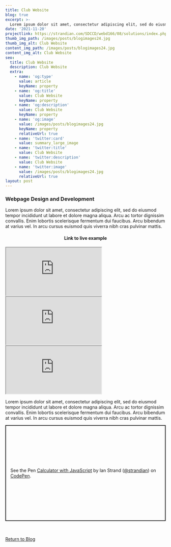 ```yaml
---
title: Club Website
blog: true
excerpt: >-
  Lorem ipsum dolor sit amet, consectetur adipiscing elit, sed do eiusmod tempor incididunt ut labore et dolore magna aliqua. Arcu ac tortor dignissim convallis. Enim lobortis scelerisque fermentum dui faucibus. Arcu bibendum at varius vel. In arcu cursus euismod quis viverra nibh cras pulvinar mattis.
date: '2021-11-20'
projectlink: https://strandian.com/SDCCD/webd166/08/solutions/index.php
thumb_img_path: /images/posts/blogimages24.jpg
thumb_img_alt: Club Website
content_img_path: /images/posts/blogimages24.jpg
content_img_alt: Club Website
seo:
  title: Club Website
  description: Club Website
  extra:
    - name: 'og:type'
      value: article
      keyName: property
    - name: 'og:title'
      value: Club Website
      keyName: property
    - name: 'og:description'
      value: Club Website
      keyName: property
    - name: 'og:image'
      value: /images/posts/blogimages24.jpg
      keyName: property
      relativeUrl: true
    - name: 'twitter:card'
      value: summary_large_image
    - name: 'twitter:title'
      value: Club Website
    - name: 'twitter:description'
      value: Club Website
    - name: 'twitter:image'
      value: /images/posts/blogimages24.jpg
      relativeUrl: true
layout: post
---
```


### Webpage Design and Development
Lorem ipsum dolor sit amet, consectetur adipiscing elit, sed do eiusmod tempor incididunt ut labore et dolore magna aliqua. Arcu ac tortor dignissim convallis. Enim lobortis scelerisque fermentum dui faucibus. Arcu bibendum at varius vel. In arcu cursus euismod quis viverra nibh cras pulvinar mattis.

<h4 align="center">
Link to live example
</h4>
<div id="hideweb1">
  <div class="thumbnail-container" title="Web Development Portfolio"><a href="https://strandian.com/SDCCD/webd166/08/solutions/index.php" target="_blank">
    <div class="thumbnail">
      <iframe src="https://strandian.com/SDCCD/webd166/08/solutions/index.php" onload="this.style.opacity = 1"></iframe>
    </div>
    </a> </div>
</div>
<div id="hideweb2">
  <div class="thumbnail-container" title="Web Development Portfolio"><a href="https://strandian.com/SDCCD/webd166/08/solutions/index.php" target="_blank">
    <div class="thumbnail">
      <iframe src="https://strandian.com/SDCCD/webd166/08/solutions/index.php" onload="this.style.opacity = 1"></iframe>
    </div>
    </a> </div>
</div>
<div id="hideweb3">
  <div class="thumbnail-container" title="Web Development Portfolio"><a href="https://strandian.com/SDCCD/webd166/08/solutions/index.php" target="_blank">
    <div class="thumbnail">
      <iframe src="https://strandian.com/SDCCD/webd166/08/solutions/index.php" onload="this.style.opacity = 1"></iframe>
    </div>
    </a> </div>
</div>

Lorem ipsum dolor sit amet, consectetur adipiscing elit, sed do eiusmod tempor incididunt ut labore et dolore magna aliqua. Arcu ac tortor dignissim convallis. Enim lobortis scelerisque fermentum dui faucibus. Arcu bibendum at varius vel. In arcu cursus euismod quis viverra nibh cras pulvinar mattis.

<p class="codepen" data-height="300" data-default-tab="html,result" data-slug-hash="ZEXyOEj" data-user="strandian" style="height: 300px; box-sizing: border-box; display: flex; align-items: center; justify-content: center; border: 2px solid; margin: 1em 0; padding: 1em;">
  <span>See the Pen <a href="https://codepen.io/strandian/pen/ZEXyOEj">
  Calculator with JavaScript</a> by Ian Strand (<a href="https://codepen.io/strandian">@strandian</a>)
  on <a href="https://codepen.io">CodePen</a>.</span>
</p>

<br />
<br />
<a class="button" href="/blog/">
  Return to Blog
</a>

<script async src="https://cpwebassets.codepen.io/assets/embed/ei.js"></script>